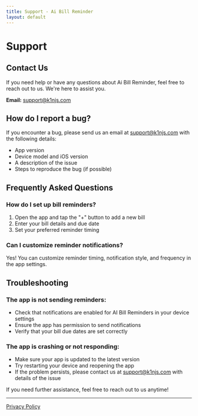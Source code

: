 ```yaml
---
title: Support - Ai Bill Reminder
layout: default
---
```


# Support

## Contact Us
If you need help or have any questions about Ai Bill Reminder, feel free to reach out to us. We're here to assist you.

**Email:** [support@k1njs.com](mailto:support@k1njs.com)

## How do I report a bug?
If you encounter a bug, please send us an email at [support@k1njs.com](mailto:support@k1njs.com) with the following details:

- App version
- Device model and iOS version
- A description of the issue
- Steps to reproduce the bug (if possible)

## Frequently Asked Questions

### How do I set up bill reminders?
1. Open the app and tap the "+" button to add a new bill
2. Enter your bill details and due date
3. Set your preferred reminder timing

### Can I customize reminder notifications?
Yes! You can customize reminder timing, notification style, and frequency in the app settings.

## Troubleshooting

### The app is not sending reminders:
- Check that notifications are enabled for AI Bill Reminders in your device settings
- Ensure the app has permission to send notifications
- Verify that your bill due dates are set correctly

### The app is crashing or not responding:
- Make sure your app is updated to the latest version
- Try restarting your device and reopening the app
- If the problem persists, please contact us at [support@k1njs.com](mailto:support@k1njs.com) with details of the issue

If you need further assistance, feel free to reach out to us anytime!

---

[Privacy Policy](./policy.md) 
